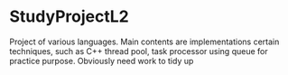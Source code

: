 StudyProjectL2
==============
Project of various languages. Main contents are implementations certain techniques, such as C++ thread pool, task processor using queue for practice purpose. Obviously need work to tidy up
